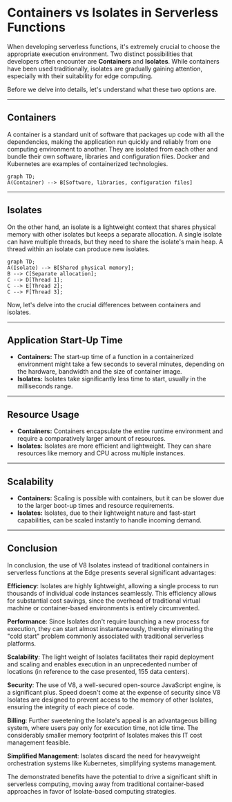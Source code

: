 # Containers vs Isolates in Serverless Functions

When developing serverless functions, it's extremely crucial to choose the appropriate execution environment. Two distinct possibilities that developers often encounter are **Containers** and **Isolates**. While containers have been used traditionally, isolates are gradually gaining attention, especially with their suitability for edge computing.

Before we delve into details, let's understand what these two options are.

---

## Containers

A container is a standard unit of software that packages up code with all the dependencies, making the application run quickly and reliably from one computing environment to another. They are isolated from each other and bundle their own software, libraries and configuration files. Docker and Kubernetes are examples of containerized technologies.

```mermaid
graph TD;
A(Container) --> B[Software, libraries, configuration files]
```

---

## Isolates

On the other hand, an isolate is a lightweight context that shares physical memory with other isolates but keeps a separate allocation. A single isolate can have multiple threads, but they need to share the isolate's main heap. A thread within an isolate can produce new isolates.

```mermaid
graph TD;
A(Isolate) --> B[Shared physical memory];
B --> C[Separate allocation];
C --> D[Thread 1];
C --> E[Thread 2];
C --> F[Thread 3];
```

Now, let's delve into the crucial differences between containers and isolates.

---

## Application Start-Up Time


* **Containers:** The start-up time of a function in a containerized environment might take a few seconds to several minutes, depending on the hardware, bandwidth and the size of container image.
* **Isolates:** Isolates take significantly less time to start, usually in the milliseconds range.

---

## Resource Usage


* **Containers:** Containers encapsulate the entire runtime environment and require a comparatively larger amount of resources.
* **Isolates:** Isolates are more efficient and lightweight. They can share resources like memory and CPU across multiple instances.

---

## Scalability

* **Containers:** Scaling is possible with containers, but it can be slower due to the larger boot-up times and resource requirements.
* **Isolates:** Isolates, due to their lightweight nature and fast-start capabilities, can be scaled instantly to handle incoming demand.

---

## Conclusion 

In conclusion, the use of V8 Isolates instead of traditional containers in serverless functions at the Edge presents several significant advantages:

**Efficiency**: Isolates are highly lightweight, allowing a single process to run thousands of individual code instances seamlessly. This efficiency allows for substantial cost savings, since the overhead of traditional virtual machine or container-based environments is entirely circumvented.

**Performance**: Since Isolates don't require launching a new process for execution, they can start almost instantaneously, thereby eliminating the "cold start" problem commonly associated with traditional serverless platforms.

**Scalability**: The light weight of Isolates facilitates their rapid deployment and scaling and enables execution in an unprecedented number of locations (in reference to the case presented, 155 data centers). 

**Security**: The use of V8, a well-secured open-source JavaScript engine, is a significant plus. Speed doesn't come at the expense of security since V8 Isolates are designed to prevent access to the memory of other Isolates, ensuring the integrity of each piece of code.

**Billing**: Further sweetening the Isolate's appeal is an advantageous billing system, where users pay only for execution time, not idle time. The considerably smaller memory footprint of Isolates makes this IT cost management feasible.

**Simplified Management**: Isolates discard the need for heavyweight orchestration systems like Kubernetes, simplifying systems management.

The demonstrated benefits have the potential to drive a significant shift in serverless computing, moving away from traditional container-based approaches in favor of Isolate-based computing strategies. 

